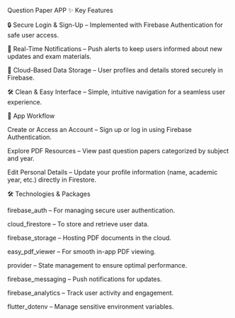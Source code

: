 Question Paper APP
✨ Key Features

🔒 Secure Login & Sign-Up – Implemented with Firebase Authentication for safe user access.


📲 Real-Time Notifications – Push alerts to keep users informed about new updates and exam materials.


📂 Cloud-Based Data Storage – User profiles and details stored securely in Firebase.

🛠️ Clean & Easy Interface – Simple, intuitive navigation for a seamless user experience.

🚀 App Workflow

Create or Access an Account – Sign up or log in using Firebase Authentication.

Explore PDF Resources – View past question papers categorized by subject and year.


Edit Personal Details – Update your profile information (name, academic year, etc.) directly in Firestore.

🛠️ Technologies & Packages

firebase_auth – For managing secure user authentication.

cloud_firestore – To store and retrieve user data.

firebase_storage – Hosting PDF documents in the cloud.

easy_pdf_viewer – For smooth in-app PDF viewing.

provider – State management to ensure optimal performance.

firebase_messaging – Push notifications for updates.

firebase_analytics – Track user activity and engagement.

flutter_dotenv – Manage sensitive environment variables.

